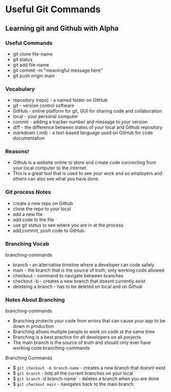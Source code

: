 # Useful Git Commands

## Learning git and Github with Alpha

### Useful Commands
- git clone file-name
- git status
- git add file-name
- git commit -m "meaningful message here"
- git push origin main

### Vocabulary

- repository (repo) - a named folder on GitHub
- git - version control software
- GitHub - online platform for git, GUI for sharing code and collaboration
- local - your personal computer
- commit - adding a tracker number and message to your version
- diff - the difference between states of your local and Github repository
- markdown (.md) - a text-based language used on GitHub for code documentation

### Reasons!

- Github is a website online to store and create code connecting from your local computer
to the internet.
- This is a great tool that is used to see your work and so employers and others can also see
what you have done.

### Git process Notes
- create a new repo on Github
- clone the repo to your local
- add a new file
- add code to the file
- use git status to see where you are in at the process
- add,commit, push code to GitHub.

### Branching Vocab
branching-commands

- branch - an alternative timeline where a developer can code safely
- main - the branch that is the source of truth, only working code allowed
- checkout - command to navigate between branches
- checkout -b - creates a new branch that doesnt currently exist
- deleteing a branch - has to be deleted on local and on Github

### Notes About Branching
branching-commands

- Branching protects your code from errors that can cause your app to be down in production
- Branching allows multiple people to work on code at the same time
- Branching is a best practice for all developers on all porjects
- The main branch is the source of truth and should only ever have working code
 branching-commands

 Branching Commands

- $ `git checkout -b branch-name` - creates a new branch that doesnt exist
- $ `git branch` - lists all the current branches on your local
- $ `git branch` -d branch-name` - deletes a branch when you are done
- $ `git checkout main` - navigates back to the main branch